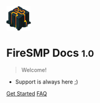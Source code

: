 ![logo](_media/fsmp.png)

# FireSMP Docs <small>1.0</small>

> Welcome!

- Support is always here ;)

[Get Started](#homepage) [FAQ](https://docs.firesmpmcbe.com/#/faq)
